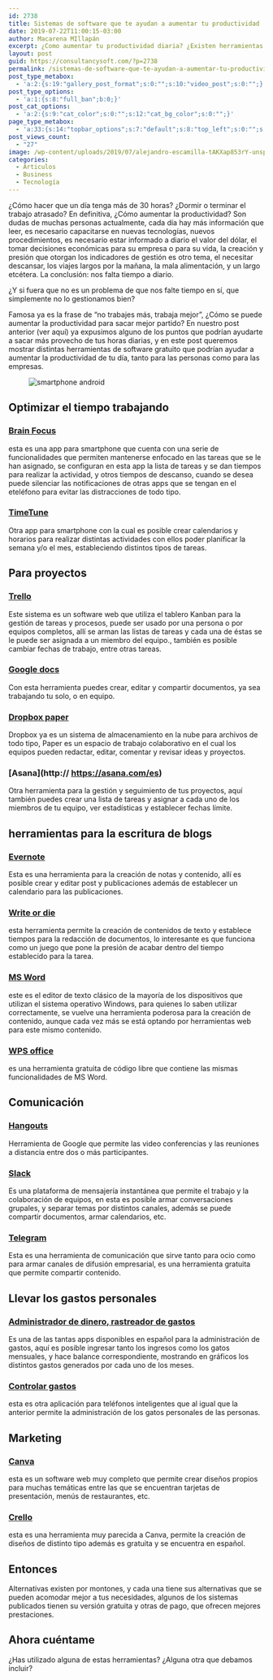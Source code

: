 ```yaml
---
id: 2738
title: Sistemas de software que te ayudan a aumentar tu productividad
date: 2019-07-22T11:00:15-03:00
author: Macarena MIllapán
excerpt: ¿Como aumentar tu productividad diaria? ¿Existen herramientas que te permiten mejorar tus indicadores personales? Aquí te contamos de algunas alternativas que te ayudarán a sacar el máximo provecho de tu tiempo.
layout: post
guid: https://consultancysoft.com/?p=2738
permalink: /sistemas-de-software-que-te-ayudan-a-aumentar-tu-productividad/
post_type_metabox:
  - 'a:2:{s:19:"gallery_post_format";s:0:"";s:10:"video_post";s:0:"";}'
post_type_options:
  - 'a:1:{s:8:"full_ban";b:0;}'
post_cat_options:
  - 'a:2:{s:9:"cat_color";s:0:"";s:12:"cat_bg_color";s:0:"";}'
page_type_metabox:
  - 'a:33:{s:14:"topbar_options";s:7:"default";s:8:"top_left";s:0:"";s:9:"top_right";s:0:"";s:10:"top_center";s:0:"";s:17:"topbar_left_width";s:0:"";s:18:"topbar_right_width";s:0:"";s:19:"topbar_center_width";s:0:"";s:9:"topbar_bg";s:0:"";s:13:"topbar_border";s:0:"";s:18:"default_menu_color";s:0:"";s:24:"default_menu_hover_color";s:0:"";s:17:"sticky_menu_color";s:0:"";s:23:"sticky_menu_hover_color";s:0:"";s:11:"choose_menu";s:0:"";s:13:"sticky_header";s:7:"default";s:13:"sticky_footer";s:7:"default";s:11:"search_icon";s:7:"default";s:16:"fixed_navigation";s:7:"default";s:17:"login_signup_icon";s:7:"default";s:11:"banner_type";s:13:"default-title";s:14:"page_revslider";s:0:"";s:17:"page_custom_title";s:0:"";s:19:"title_area_spacings";s:12:"padding-none";s:18:"title_top_spacings";s:0:"";s:21:"title_bottom_spacings";s:0:"";s:25:"titlebar_bg_overlay_color";s:0:"";s:16:"content_spacings";s:12:"padding-none";s:20:"content_top_spacings";s:0:"";s:23:"content_bottom_spacings";s:0:"";s:15:"copyright_style";s:9:"style-one";s:11:"hide_header";b:0;s:11:"hide_footer";b:0;s:14:"hide_copyright";b:0;}'
post_views_count:
  - "27"
image: /wp-content/uploads/2019/07/alejandro-escamilla-tAKXap853rY-unsplash.jpg
categories:
  - Articulos
  - Business
  - Tecnología
---
```

¿Cómo hacer que un día tenga más de 30 horas? ¿Dormir o terminar el trabajo atrasado? En definitiva, ¿Cómo aumentar la productividad? Son dudas de muchas personas actualmente, cada día hay más información que leer, es necesario capacitarse en nuevas tecnologías, nuevos procedimientos, es necesario estar informado a diario el valor del dólar, el tomar decisiones económicas para su empresa o para su vida, la creación y presión que otorgan los indicadores de gestión es otro tema, el necesitar descansar, los viajes largos por la mañana, la mala alimentación, y un largo etcétera. La conclusión: nos falta tiempo a diario.

¿Y si fuera que no es un problema de que nos falte tiempo en sí, que simplemente no lo gestionamos bien?

Famosa ya es la frase de “no trabajes más, trabaja mejor”, ¿Cómo se puede aumentar la productividad para sacar mejor partido? En nuestro post anterior (ver aquí) ya expusimos alguno de los puntos que podrían ayudarte a sacar más provecho de tus horas diarias, y en este post queremos mostrar distintas herramientas de software gratuito que podrían ayudar a aumentar la productividad de tu día, tanto para las personas como para las empresas.<figure class="wp-block-image">

<img src="https://consultancysoft.com/wp-content/uploads/2019/07/rami-al-zayat-w33-zg-dNL4-unsplash-1024x683.jpg" alt="smartphone android" class="wp-image-2739" srcset="https://consultancysoft.com/wp-content/uploads/2019/07/rami-al-zayat-w33-zg-dNL4-unsplash-1024x683.jpg 1024w, https://consultancysoft.com/wp-content/uploads/2019/07/rami-al-zayat-w33-zg-dNL4-unsplash-300x200.jpg 300w, https://consultancysoft.com/wp-content/uploads/2019/07/rami-al-zayat-w33-zg-dNL4-unsplash-768x512.jpg 768w" sizes="(max-width: 1024px) 100vw, 1024px" /> </figure> 

## Optimizar el tiempo trabajando

### [Brain Focus](https://play.google.com/store/apps/details?id=com.AT.PomodoroTimer&hl=es_CL)

esta es una app para smartphone que cuenta con una serie de funcionalidades que permiten mantenerse enfocado en las tareas que se le han asignado, se configuran en esta app la lista de tareas y se dan tiempos para realizar la actividad, y otros tiempos de descanso, cuando se desea puede silenciar las notificaciones de otras apps que se tengan en el eteléfono para evitar las distracciones de todo tipo.

### [TimeTune](https://play.google.com/store/apps/details?id=com.gmail.jmartindev.timetune&hl=es_CL)

Otra app para smartphone con la cual es posible crear calendarios y horarios para realizar distintas actividades con ellos poder planificar la semana y/o el mes, estableciendo distintos tipos de tareas.

## Para proyectos

### [Trello](https://trello.com/) 

Este sistema es un software web que utiliza el tablero Kanban para la gestión de tareas y procesos, puede ser usado por una persona o por equipos completos, allí se arman las listas de tareas y cada una de éstas se le puede ser asignada a un miembro del equipo., también es posible cambiar fechas de trabajo, entre otras tareas.

### [Google docs](https://www.google.com/docs/about/) 

Con esta herramienta puedes crear, editar y compartir documentos, ya sea trabajando tu solo, o en equipo.

### [Dropbox paper](https://www.dropbox.com/paper) 

Dropbox ya es un sistema de almacenamiento en la nube para archivos de todo tipo, Paper es un espacio de trabajo colaborativo en el cual los equipos pueden redactar, editar, comentar y revisar ideas y proyectos.

### [Asana](http:// https://asana.com/es)

Otra herramienta para la gestión y seguimiento de tus proyectos, aquí también puedes crear una lista de tareas y asignar a cada uno de los miembros de tu equipo, ver estadísticas y establecer fechas límite.

## herramientas para la escritura de blogs

### [Evernote](https://evernote.com/intl/es) 

Esta es una herramienta para la creación de notas y contenido, allí es posible crear y editar post y publicaciones además de establecer un calendario para las publicaciones.

### [Write or die](https://writeordie.com/) 

esta herramienta permite la creación de contenidos de texto y establece tiempos para la redacción de documentos, lo interesante es que funciona como un juego que pone la presión de acabar dentro del tiempo establecido para la tarea.

### [MS Word](https://products.office.com/es-cl/home) 

este es el editor de texto clásico de la mayoría de los dispositivos que utilizan el sistema operativo Windows, para quienes lo saben utilizar correctamente, se vuelve una herramienta poderosa para la creación de contenido, aunque cada vez más se está optando por herramientas web para este mismo contenido.

### [WPS office](https://www.wps.com/)

es una herramienta gratuita de código libre que contiene las mismas funcionalidades de MS Word.

## Comunicación

### [Hangouts](https://hangouts.google.com/?hl=es-419)

Herramienta de Google que permite las video conferencias y las reuniones a distancia entre dos o más participantes.

### [Slack](https://slack.com/intl/es-es/) 

Es una plataforma de mensajería instantánea que permite el trabajo y la colaboración de equipos, en esta es posible armar conversaciones grupales, y separar temas por distintos canales, además se puede compartir documentos, armar calendarios, etc.

### [Telegram](https://web.telegram.org/)

Esta es una herramienta de comunicación que sirve tanto para ocio como para armar canales de difusión empresarial, es una herramienta gratuita que permite compartir contenido.

## Llevar los gastos personales

### [Administrador de dinero, rastreador de gastos](https://play.google.com/store/apps/details?id=money.expense.budget.wallet.manager.track.finance.tracker&hl=es_CL)

Es una de las tantas apps disponibles en español para la administración de gastos, aquí es posible ingresar tanto los ingresos como los gatos mensuales, y hace balance correspondiente, mostrando en gráficos los distintos gastos generados por cada uno de los meses.

### [Controlar gastos](https://play.google.com/store/apps/details?id=com.smartexpenditure&hl=es_CL) 

esta es otra aplicación para teléfonos inteligentes que al igual que la anterior permite la administración de los gatos personales de las personas.

## Marketing

### [Canva](https://www.canva.com/)

esta es un software web muy completo que permite crear diseños propios para muchas temáticas entre las que se encuentran tarjetas de presentación, menús de restaurantes, etc. 

### [Crello](https://crello.com/es/) 

esta es una herramienta muy parecida a Canva, permite la creación de diseños de distinto tipo además es gratuita y se encuentra en español.

## Entonces

Alternativas existen por montones, y cada una tiene sus alternativas que se pueden acomodar mejor a tus necesidades, algunos de los sistemas publicados tienen su versión gratuita y otras de pago, que ofrecen mejores prestaciones.

## Ahora cuéntame

¿Has utilizado alguna de estas herramientas? ¿Alguna otra que debamos incluir?